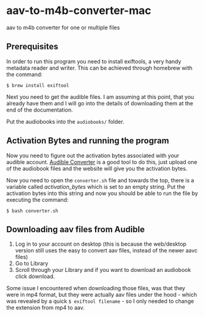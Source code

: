 # aav-to-m4b-converter-mac
aav to m4b converter for one or multiple files

## Prerequisites
In order to run this program you need to install exiftools, a very handy metadata reader and writer. This can be achieved through homebrew with the command:

```$ brew install exiftool```

Next you need to get the audible files. I am assuming at this point, that you already have them and I will go into the details of downloading them at the end of the documentation.

Put the audiobooks into the ```audiobooks/``` folder.

## Activation Bytes and running the program

Now you need to figure out the activation bytes associated with your audible account. [Audible Converter](https://audible-converter.ml/) is a good tool to do this, just upload one of the audiobook files and the website will give you the activation bytes.

Now you need to open the ```converter.sh``` file and towards the top, there is a variable called _activation_bytes_ which is set to an empty string. Put the activation bytes into this string and now you should be able to run the file by executing the command:

```$ bash converter.sh```

## Downloading aav files from Audible

1. Log in to your account on desktop (this is because the web/desktop version still uses the easy to convert aav files, instead of the newer aavc files)
2. Go to Library
3. Scroll through your Library and if you want to download an audiobook click download.

Some issue I encountered when downloading those files, was that they were in mp4 format, but they were actually aav files under the hood - which was revealed by a quick ```$ exiftool filename``` - so I only needed to change the extension from mp4 to aav.
